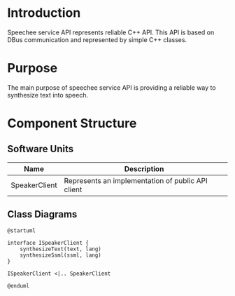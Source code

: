 # Introduction

Speechee service API represents reliable C++ API.
This API is based on DBus communication and represented by simple C++ classes.

# Purpose

The main purpose of speechee service API is providing a reliable way to synthesize text into speech.

# Component Structure

## Software Units

| Name          | Description                                       |
|---------------|---------------------------------------------------|
| SpeakerClient | Represents an implementation of public API client |

## Class Diagrams

```plantuml
@startuml

interface ISpeakerClient {
    synthesizeText(text, lang)
    synthesizeSsml(ssml, lang)
}

ISpeakerClient <|.. SpeakerClient

@enduml
```